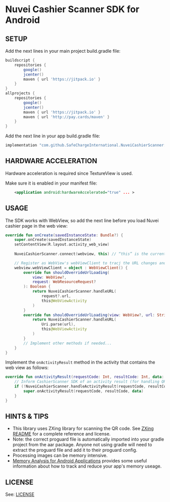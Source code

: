 Nuvei Cashier Scanner SDK for Android
==========================================

SETUP
------------
Add the next lines in your main project build.gradle file:
```gradle
buildscript {
    repositories {
        google()
        jcenter()
        maven { url 'https://jitpack.io' }
    }
}
allprojects {
    repositories {
        google()
        jcenter()
        maven { url 'https://jitpack.io' }
        maven { url 'http://pay.cards/maven' }
    }
}
```

Add the next line in your app build.gradle file:
```gradle
implementation "com.github.SafeChargeInternational.NuveiCashierScanner:CashierScanner:1.1.1"
```

HARDWARE ACCELERATION
------------
Hardware acceleration is required since TextureView is used.

Make sure it is enabled in your manifest file:

```xml
    <application android:hardwareAccelerated="true" ... >
```

USAGE
------------
The SDK works with WebView, so add the next line before you load Nuvei cashier page in the web view:
```kotlin
override fun onCreate(savedInstanceState: Bundle?) {
    super.onCreate(savedInstanceState)
    setContentView(R.layout.activity_web_view)
    
    NuveiCashierScanner.connect(webview, this) // “this” is the current activity

    // Register as WebView's webViewClient to tracj the URL changes and inform the CashierScanner SDK
    webview.webViewClient = object : WebViewClient() {
        override fun shouldOverrideUrlLoading(
            view: WebView?,
            request: WebResourceRequest?
        ): Boolean {
            return NuveiCashierScanner.handleURL(
                request?.url,
                this@WebViewActivity
            )
        }
        override fun shouldOverrideUrlLoading(view: WebView?, url: String?): Boolean {
            return NuveiCashierScanner.handleURL(
                Uri.parse(url),
                this@WebViewActivity
            )
        }
        // Implement other methods if needed...
    }
}
```

Implement the `onActivityResult` method in the activity that contains the web view as follows:
```kotlin
override fun onActivityResult(requestCode: Int, resultCode: Int, data: Intent?) {
    // Inform CashierScanner SDK of an activity result (for handling QR scanner result)
    if (!NuveiCashierScanner.handleActivityResult(requestCode, resultCode, data)) {
        super.onActivityResult(requestCode, resultCode, data)
    }
}
```

HINTS & TIPS
------------
* This library uses ZXing library for scanning the QR code. See [ZXing README](https://github.com/journeyapps/zxing-android-embedded) for a complete reference and license.
* Note: the correct proguard file is automatically imported into your gradle project from the aar package. Anyone not using gradle will need to extract the proguard file and add it to their proguard config.
* Processing images can be memory intensive.
* [Memory Analysis for Android Applications](https://android-developers.blogspot.com/2011/03/memory-analysis-for-android.html) provides some useful information about how to track and reduce your app's memory useage.

LICENSE
------------
See: [LICENSE](https://github.com/SafeChargeInternational/NuveiCashierScanner/blob/master/LICENSE.md)

